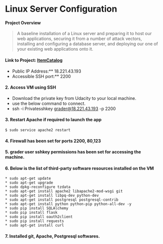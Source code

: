 # Linux Server Configuration

#### Project Overview
> A baseline installation of a Linux server and preparing it to host our web applications, 
securing it from a number of attack vectors, installing and configuring a database server, and deploying our one of your existing web applications onto it.

#### Link to Project: [ItemCatalog](http://18.221.43.193/)

  * Public IP Address:** 18.221.43.193
  * Accessible SSH port:** 2200

#### 2. Access VM using SSH
  * Download the private key from Udacity to your local machine.
  * use the below command to connect.
  * ssh -i Privatesshkey grader@18.221.43.193 -p 2200  

#### 3. Restart Apache if required to launch the app

   
    $ sudo service apache2 restart
   
#### 4. Firewall has been set for ports 2200, 80,123 

#### 5. grader user sshkey permissions has been set for accessing the machine. 

#### 6. Below is the list of third-party software resources installed on the VM
	* sudo apt-get update
	* sudo apt-get upgrade
	* sudo dpkg-reconfigure tzdata
	* sudo apt-get install apache2 libapache2-mod-wsgi git
	* sudo apt-get install libpq-dev python-dev
	* sudo apt-get install postgresql postgresql-contrib
	* sudo apt-get install python python-pip python-all-dev -y
	* sudo pip install SQLAlchemy
	* sudo pip install flask
	* sudo pip install oauth2client
	* sudo pip install requests
	* sudo apt-get install curl

#### 7. Installed git, Apache, Postgresql softwares.












